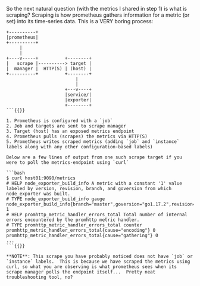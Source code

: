 So the next natural question (with the metrics I shared in step 1) is what is scraping?  Scraping is how prometheus gathers information for a metric (or set) into its time-series data.  This is a VERY boring process:

```
+----------+
|prometheus|
+----------+
     |
     |
+----v-----+          +--------+
|   scrape |----------> target |
|  manager |  HTTP(S) | (host) |
+----------+          +--------+
                          |
                          |
                      +---v----+
                      |service/|
                      |exporter|
                      +--------+
```{{}}

1. Prometheus is configured with a `job`
2. Job and targets are sent to scrape manager
3. Target (host) has an exposed metrics endpoint
4. Prometheus pulls (scrapes) the metrics via HTTP(S)
5. Prometheus writes scraped metrics (adding `job` and `instance` labels along with any other configuration-based labels)

Below are a few lines of output from one such scrape target if you were to poll the metrics-endpoint using `curl`

```bash
$ curl host01:9090/metrics
# HELP node_exporter_build_info A metric with a constant '1' value labeled by version, revision, branch, and goversion from which node_exporter was built.
# TYPE node_exporter_build_info gauge
node_exporter_build_info{branch="master",goversion="go1.17.2",revision="3e6f4ce627e588e9972e624f1f744c716e11b199",version="1.2.2"} 1
# HELP promhttp_metric_handler_errors_total Total number of internal errors encountered by the promhttp metric handler.
# TYPE promhttp_metric_handler_errors_total counter
promhttp_metric_handler_errors_total{cause="encoding"} 0
promhttp_metric_handler_errors_total{cause="gathering"} 0
...
```{{}}

**NOTE**: This scrape you have probably noticed does not have `job` or `instance` labels.  This is because we have scraped the metrics using curl, so what you are observing is what prometheus sees when its scrape manager polls the endpoint itself...  Pretty neat troubleshooting tool, no?
